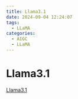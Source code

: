 ```yaml
---
title: Llama3.1
date: 2024-09-04 12:24:07
tags:
  - LLaMA
categories:
  - AIGC  
  - LLaMA
---
```


<p></p>
<!-- more -->

# Llama3.1
[Llama3.1](https://candied-skunk-1ca.notion.site/LLaMA3-1-c2124d23077241afa9d92eb9a54a043a?pvs=4)